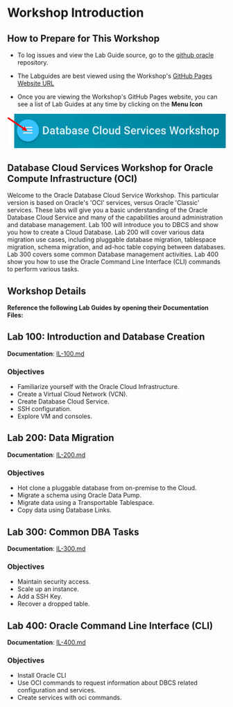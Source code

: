 # Workshop Introduction

## How to Prepare for This Workshop

- To log issues and view the Lab Guide source, go to the [github oracle](https://github.com/oracle/learning-library/issues/new) repository.

- The Labguides are best viewed using the Workshop's [GitHub Pages Website URL](https://oracle.github.io/learning-library/workshops/dbcs-dba-oci/) 

- Once you are viewing the Workshop's GitHub Pages website, you can see a list of Lab Guides at any time by clicking on the **Menu Icon**

![](images/WorkshopMenu.png)  

## Database Cloud Services Workshop for Oracle Compute Infrastructure (OCI)

Welcome to the Oracle Database Cloud Service Workshop. This particular version is based on Oracle's 'OCI' services, versus Oracle 'Classic' services. These labs will give you a basic understanding of the Oracle Database Cloud Service and many of the capabilities around administration and database management. Lab 100 will introduce you to DBCS and show you how to create a Cloud Database. Lab 200 will cover various data migration use cases, including pluggable database migration, tablespace migration, schema migration, and ad-hoc table copying between databases. Lab 300 covers some common Database management activities. Lab 400 show you how to use the Oracle Command Line Interface (CLI) commands to perform various tasks.

## Workshop Details

**Reference the following Lab Guides by opening their Documentation Files:**

## Lab 100: Introduction and Database Creation

**Documentation**: [IL-100.md](IL-100.md)

### Objectives

-	Familiarize yourself with the Oracle Cloud Infrastructure.
-	Create a Virtual Cloud Network (VCN).
-	Create Database Cloud Service.
-   SSH configuration.
-   Explore VM and consoles.

## Lab 200: Data Migration

**Documentation**: [IL-200.md](IL-200.md)

### Objectives

-   Hot clone a pluggable database from on-premise to the Cloud.
-   Migrate a schema using Oracle Data Pump.
-   Migrate data using a Transportable Tablespace.
-   Copy data using Database Links.

## Lab 300: Common DBA Tasks

**Documentation**: [IL-300.md](IL-300.md)

### Objectives

-   Maintain security access.
-   Scale up an instance.
-   Add a SSH Key.
-   Recover a dropped table.


## Lab 400:  Oracle Command Line Interface (CLI)

**Documentation**: [IL-400.md](IL-400.md)

### Objectives

- Install Oracle CLI
- Use OCI commands to request information about DBCS related configuration and services.
- Create services with oci commands.

